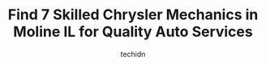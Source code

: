 ---
layout: ampstory
image: https://images.unsplash.com/photo-1535448580089-c7f9490c78b1?ixlib=rb-4.0.3&ixid=MnwxMjA3fDB8MHxwaG90by1wYWdlfHx8fGVufDB8fHx8&auto=format&fit=crop&w=640&h=853&q=80
author: techidn
featured: false
description: Trust your vehicles maintenance and repairs to the 7 best Chrysler Mechanic in Moline IL, USA. With their extensive experience, cutting-edge technology, and commitment to customer satisfact
title: Find 7 Skilled Chrysler Mechanics in Moline IL for Quality Auto Services
cover:
   title: Find 7 Skilled Chrysler Mechanics in Moline IL for Quality Auto Services
   subtitle: Rickpate
   background: https://images.unsplash.com/photo-1535448580089-c7f9490c78b1?ixlib=rb-4.0.3&ixid=MnwxMjA3fDB8MHxwaG90by1wYWdlfHx8fGVufDB8fHx8&auto=format&fit=crop&w=640&h=853&q=80

pages: 
 - layout: thirds
   top: <h1>#1 Firestone Complete Auto Care</h1>
   bottom: "<p>They took 20 minutes to aligns my car when it takes at least 1 hour. The car started pulling to left 6 months after the alignment. Well being that they didnt align the</p>"
   background: https://www.knot35.com/toplist/wp-content/uploads/2023/06/best-chrysler-mechanic-1-in-moline-il-1685837512.png
   backgroundblur: true
 - layout: thirds
   top: <h1>#2 QC Auto Service (Car-X Tire & Auto)</h1>
   bottom: "<p>2705 38th Ave, Moline, IL 61265, United States</p>"
   background: https://www.knot35.com/toplist/wp-content/uploads/2023/06/best-chrysler-mechanic-2-in-moline-il-1685837513.jpeg
   cta:
      link: https://www.knot35.com/toplist/find-7-skilled-chrysler-mechanics-in-moline-il-for-quality-auto-services/
      text: Find 7 Skilled Chrysler Mechanics in Moline IL for Quality Auto Services
 - layout: thirds
   top: <h1>#3 Blains Farm & Fleet Tires and Auto Service Center - Moline, IL</h1>
   bottom: "<p>5900 John Deere Rd, Moline, IL 61265, United States</p>"
   background: https://www.knot35.com/toplist/wp-content/uploads/2023/06/best-chrysler-mechanic-3-in-moline-il-1685837513.jpeg
   cta:
      link: https://www.knot35.com/toplist/find-7-skilled-chrysler-mechanics-in-moline-il-for-quality-auto-services/
      text: Find 7 Skilled Chrysler Mechanics in Moline IL for Quality Auto Services
 - layout: thirds
   top: <h1>#4 Camfield and Sons Auto Repair</h1>
   bottom: "<p>1555 18th Ave A, Moline, IL 61265, United States</p>"
   background: https://images.unsplash.com/photo-1489648022186-8f49310909a0?ixlib=rb-4.0.3&ixid=MnwxMjA3fDB8MHxwaG90by1wYWdlfHx8fGVufDB8fHx8&auto=format&fit=crop&w=640&h=853&q=80
   cta:
      link: https://www.knot35.com/toplist/find-7-skilled-chrysler-mechanics-in-moline-il-for-quality-auto-services/
      text: Find 7 Skilled Chrysler Mechanics in Moline IL for Quality Auto Services
 - layout: thirds
   top: <h1>#5 Bi-State Auto Service Center</h1>
   bottom: "<p>1849 15th St Pl, Moline, IL 61265, United States</p>"
   background: https://images.unsplash.com/photo-1509114397022-ed747cca3f65?ixlib=rb-4.0.3&ixid=MnwxMjA3fDB8MHxwaG90by1wYWdlfHx8fGVufDB8fHx8&auto=format&fit=crop&w=640&h=853&q=80
   cta:
      link: https://www.knot35.com/toplist/find-7-skilled-chrysler-mechanics-in-moline-il-for-quality-auto-services/
      text: Find 7 Skilled Chrysler Mechanics in Moline IL for Quality Auto Services
 - layout: thirds
   top: <h1>#6 Victors Auto Repair</h1>
   bottom: "<p>5001 5th Ave, Moline, IL 61265, United States</p>"
   background: https://images.unsplash.com/photo-1597773150796-e5c14ebecbf5?ixlib=rb-4.0.3&ixid=MnwxMjA3fDB8MHxwaG90by1wYWdlfHx8fGVufDB8fHx8&auto=format&fit=crop&w=640&h=853&q=80
   cta:
      link: https://www.knot35.com/toplist/find-7-skilled-chrysler-mechanics-in-moline-il-for-quality-auto-services/
      text: Find 7 Skilled Chrysler Mechanics in Moline IL for Quality Auto Services
 - layout: thirds
   top: <h1>#7 Erickson Tire & Auto Service Inc.</h1>
   bottom: "<p>1534 47th Ave, Moline, IL 61265, United States</p>"
   background: https://images.unsplash.com/photo-1564951434112-64d74cc2a2d7?ixlib=rb-4.0.3&ixid=MnwxMjA3fDB8MHxwaG90by1wYWdlfHx8fGVufDB8fHx8&auto=format&fit=crop&w=640&h=853&q=80
   cta:
      link: https://www.knot35.com/toplist/find-7-skilled-chrysler-mechanics-in-moline-il-for-quality-auto-services/
      text: Find 7 Skilled Chrysler Mechanics in Moline IL for Quality Auto Services
 - layout: thirds
   middle: Continue reading...
   background: https://images.unsplash.com/photo-1580610447943-1bfbef5efe07?ixlib=rb-4.0.3&ixid=MnwxMjA3fDB8MHxwaG90by1wYWdlfHx8fGVufDB8fHx8&auto=format&fit=crop&w=640&h=853&q=80
   cta:
      link: https://www.knot35.com/toplist/find-7-skilled-chrysler-mechanics-in-moline-il-for-quality-auto-services/
      text: Find 7 Skilled Chrysler Mechanics in Moline IL for Quality Auto Services
      
---